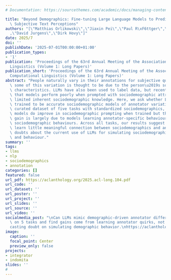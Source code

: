```yaml
---
# Documentation: https://sourcethemes.com/academic/docs/managing-content/

title: "Beyond Demographics: Fine-tuning Large Language Models to Predict Individuals\u2019\
  \ Subjective Text Perceptions"
authors: "[\"Matthias Orlikowski\",\"Jiaxin Pei\",\"Paul R\xF6ttger\",\"Philipp Cimiano\"\
  ,\"David Jurgens\",\"Dirk Hovy\"]"
date: 2025/7
doi: ''
publishDate: '2025-07-01T00:00:00+01:00'
publication_types:
- '1'
publication: 'Proceedings of the 63rd Annual Meeting of the Association for Computational
  Linguistics (Volume 1: Long Papers)'
publication_short: 'Proceedings of the 63rd Annual Meeting of the Association for
  Computational Linguistics (Volume 1: Long Papers)'
abstract: "People naturally vary in their annotations for subjective questions and\
  \ some of this variation is thought to be due to the person\u2019s sociodemographic\
  \ characteristics. LLMs have also been used to label data, but recent work has shown\
  \ that models perform poorly when prompted with sociodemographic attributes, suggesting\
  \ limited inherent sociodemographic knowledge. Here, we ask whether LLMs can be\
  \ trained to be accurate sociodemographic models of annotator variation. Using a\
  \ curated dataset of five tasks with standardized sociodemographics, we show that\
  \ models do improve in sociodemographic prompting when trained but that this performance\
  \ gain is largely due to models learning annotator-specific behaviour rather than\
  \ sociodemographic behaviours. Across all tasks, our results suggest that models\
  \ learn little meaningful connection between sociodemographics and annotation, raising\
  \ doubts about the current use of LLMs for simulating sociodemographic variation\
  \ and behaviour."
summary: ''
tags:
- llms
- nlp
- sociodemographics
- annotation
categories: []
featured: false
url_pdf: https://aclanthology.org/2025.acl-long.104.pdf
url_code: ''
url_dataset: ''
url_poster: ''
url_project: ''
url_slides: ''
url_source: ''
url_video: ''
socialmedia_post: "\nCan LLMs mimic demographic-driven annotator differences? We train\
  \ on 5 tasks and find gains come from learning annotator quirks, not sociodemographics\u2014\
  casting doubt on simulating demographic behavior.\nhttps://aclanthology.org/2025.acl-long.104/\n"
image:
  caption: ''
  focal_point: Center
  preview_only: false
projects:
- integrator
- indomita
slides: ''
# 
---
```

